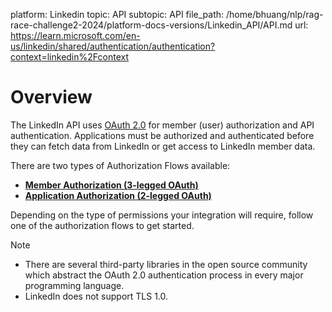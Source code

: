 platform: Linkedin
topic: API
subtopic: API
file_path: /home/bhuang/nlp/rag-race-challenge2-2024/platform-docs-versions/Linkedin_API/API.md
url: https://learn.microsoft.com/en-us/linkedin/shared/authentication/authentication?context=linkedin%2Fcontext

# Overview

The LinkedIn API uses [OAuth 2.0](http://oauth.net/2/) for member (user) authorization and API authentication. Applications must be authorized and authenticated before they can fetch data from LinkedIn or get access to LinkedIn member data.

There are two types of Authorization Flows available:

* [**Member Authorization (3-legged OAuth)**](#member-authorization-3-legged-oauth-flow)
* [**Application Authorization (2-legged OAuth)**](#application-authorization-2-legged-oauth-client-credential-flow)

Depending on the type of permissions your integration will require, follow one of the authorization flows to get started.

Note

* There are several third-party libraries in the open source community which abstract the OAuth 2.0 authentication process in every major programming language.
* LinkedIn does not support TLS 1.0.